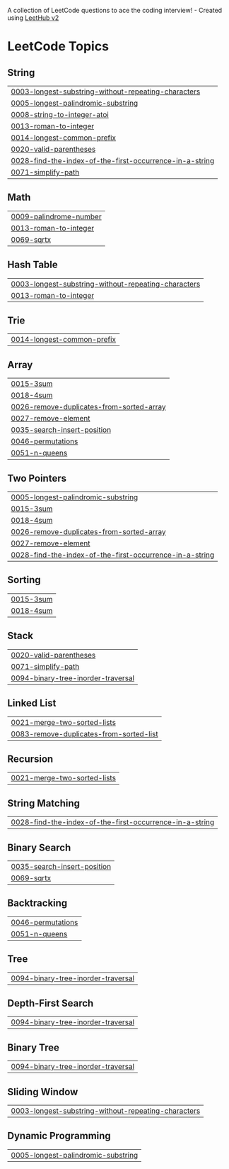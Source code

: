 A collection of LeetCode questions to ace the coding interview! - Created using [LeetHub v2](https://github.com/arunbhardwaj/LeetHub-2.0)
<!---LeetCode Topics Start-->
# LeetCode Topics
## String
|  |
| ------- |
| [0003-longest-substring-without-repeating-characters](https://github.com/poojitha654/leetcode516/tree/master/0003-longest-substring-without-repeating-characters) |
| [0005-longest-palindromic-substring](https://github.com/poojitha654/leetcode516/tree/master/0005-longest-palindromic-substring) |
| [0008-string-to-integer-atoi](https://github.com/poojitha654/leetcode516/tree/master/0008-string-to-integer-atoi) |
| [0013-roman-to-integer](https://github.com/poojitha654/leetcode516/tree/master/0013-roman-to-integer) |
| [0014-longest-common-prefix](https://github.com/poojitha654/leetcode516/tree/master/0014-longest-common-prefix) |
| [0020-valid-parentheses](https://github.com/poojitha654/leetcode516/tree/master/0020-valid-parentheses) |
| [0028-find-the-index-of-the-first-occurrence-in-a-string](https://github.com/poojitha654/leetcode516/tree/master/0028-find-the-index-of-the-first-occurrence-in-a-string) |
| [0071-simplify-path](https://github.com/poojitha654/leetcode516/tree/master/0071-simplify-path) |
## Math
|  |
| ------- |
| [0009-palindrome-number](https://github.com/poojitha654/leetcode516/tree/master/0009-palindrome-number) |
| [0013-roman-to-integer](https://github.com/poojitha654/leetcode516/tree/master/0013-roman-to-integer) |
| [0069-sqrtx](https://github.com/poojitha654/leetcode516/tree/master/0069-sqrtx) |
## Hash Table
|  |
| ------- |
| [0003-longest-substring-without-repeating-characters](https://github.com/poojitha654/leetcode516/tree/master/0003-longest-substring-without-repeating-characters) |
| [0013-roman-to-integer](https://github.com/poojitha654/leetcode516/tree/master/0013-roman-to-integer) |
## Trie
|  |
| ------- |
| [0014-longest-common-prefix](https://github.com/poojitha654/leetcode516/tree/master/0014-longest-common-prefix) |
## Array
|  |
| ------- |
| [0015-3sum](https://github.com/poojitha654/leetcode516/tree/master/0015-3sum) |
| [0018-4sum](https://github.com/poojitha654/leetcode516/tree/master/0018-4sum) |
| [0026-remove-duplicates-from-sorted-array](https://github.com/poojitha654/leetcode516/tree/master/0026-remove-duplicates-from-sorted-array) |
| [0027-remove-element](https://github.com/poojitha654/leetcode516/tree/master/0027-remove-element) |
| [0035-search-insert-position](https://github.com/poojitha654/leetcode516/tree/master/0035-search-insert-position) |
| [0046-permutations](https://github.com/poojitha654/leetcode516/tree/master/0046-permutations) |
| [0051-n-queens](https://github.com/poojitha654/leetcode516/tree/master/0051-n-queens) |
## Two Pointers
|  |
| ------- |
| [0005-longest-palindromic-substring](https://github.com/poojitha654/leetcode516/tree/master/0005-longest-palindromic-substring) |
| [0015-3sum](https://github.com/poojitha654/leetcode516/tree/master/0015-3sum) |
| [0018-4sum](https://github.com/poojitha654/leetcode516/tree/master/0018-4sum) |
| [0026-remove-duplicates-from-sorted-array](https://github.com/poojitha654/leetcode516/tree/master/0026-remove-duplicates-from-sorted-array) |
| [0027-remove-element](https://github.com/poojitha654/leetcode516/tree/master/0027-remove-element) |
| [0028-find-the-index-of-the-first-occurrence-in-a-string](https://github.com/poojitha654/leetcode516/tree/master/0028-find-the-index-of-the-first-occurrence-in-a-string) |
## Sorting
|  |
| ------- |
| [0015-3sum](https://github.com/poojitha654/leetcode516/tree/master/0015-3sum) |
| [0018-4sum](https://github.com/poojitha654/leetcode516/tree/master/0018-4sum) |
## Stack
|  |
| ------- |
| [0020-valid-parentheses](https://github.com/poojitha654/leetcode516/tree/master/0020-valid-parentheses) |
| [0071-simplify-path](https://github.com/poojitha654/leetcode516/tree/master/0071-simplify-path) |
| [0094-binary-tree-inorder-traversal](https://github.com/poojitha654/leetcode516/tree/master/0094-binary-tree-inorder-traversal) |
## Linked List
|  |
| ------- |
| [0021-merge-two-sorted-lists](https://github.com/poojitha654/leetcode516/tree/master/0021-merge-two-sorted-lists) |
| [0083-remove-duplicates-from-sorted-list](https://github.com/poojitha654/leetcode516/tree/master/0083-remove-duplicates-from-sorted-list) |
## Recursion
|  |
| ------- |
| [0021-merge-two-sorted-lists](https://github.com/poojitha654/leetcode516/tree/master/0021-merge-two-sorted-lists) |
## String Matching
|  |
| ------- |
| [0028-find-the-index-of-the-first-occurrence-in-a-string](https://github.com/poojitha654/leetcode516/tree/master/0028-find-the-index-of-the-first-occurrence-in-a-string) |
## Binary Search
|  |
| ------- |
| [0035-search-insert-position](https://github.com/poojitha654/leetcode516/tree/master/0035-search-insert-position) |
| [0069-sqrtx](https://github.com/poojitha654/leetcode516/tree/master/0069-sqrtx) |
## Backtracking
|  |
| ------- |
| [0046-permutations](https://github.com/poojitha654/leetcode516/tree/master/0046-permutations) |
| [0051-n-queens](https://github.com/poojitha654/leetcode516/tree/master/0051-n-queens) |
## Tree
|  |
| ------- |
| [0094-binary-tree-inorder-traversal](https://github.com/poojitha654/leetcode516/tree/master/0094-binary-tree-inorder-traversal) |
## Depth-First Search
|  |
| ------- |
| [0094-binary-tree-inorder-traversal](https://github.com/poojitha654/leetcode516/tree/master/0094-binary-tree-inorder-traversal) |
## Binary Tree
|  |
| ------- |
| [0094-binary-tree-inorder-traversal](https://github.com/poojitha654/leetcode516/tree/master/0094-binary-tree-inorder-traversal) |
## Sliding Window
|  |
| ------- |
| [0003-longest-substring-without-repeating-characters](https://github.com/poojitha654/leetcode516/tree/master/0003-longest-substring-without-repeating-characters) |
## Dynamic Programming
|  |
| ------- |
| [0005-longest-palindromic-substring](https://github.com/poojitha654/leetcode516/tree/master/0005-longest-palindromic-substring) |
<!---LeetCode Topics End-->